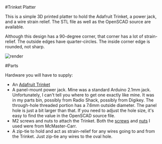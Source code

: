 #Trinket Platter

This is a simple 3D printed platter to hold the Adafruit Trinket, a power jack, and a wire strain relief. The STL file as well as the OpenSCAD source are available.

Although this design has a 90-degree corner, that corner has a lot of strain-relief. The outside edges have quarter-circles. The inside corner edge is rounded, not sharp.

![render](https://raw.github.com/BrianEnigma/trinket-platter/master/images/render.png "render")

#Parts

Hardware you will have to supply:

- An [Adafruit Trinket](https://www.adafruit.com/products/1501)
- A panel-mount power jack. Mine was a standard Arduino 2.1mm jack. Unfortunately, I can't tell you where to get one exactly like mine. It was in my parts bin, possibly from Radio Shack, possibly from Digikey. The through-hole threaded portion has a 7.6mm outside diameter. The panel hole is just a bit larger than that. If you need to adjust the hole size, it's easy to find the value in the OpenSCAD source file.
- M2 screws and nuts to attach the Trinket. Both the [screws][] and [nuts][] I used were from McMaster-Carr.
- A zip-tie to hold and act as strain-relief for any wires going to and from the Trinket. Just zip-tie any wires to the oval hole.

[screws]: http://www.mcmaster.com/#91290a017/=pesusq
[nuts]: http://www.mcmaster.com/#90591a111/=pesut9

